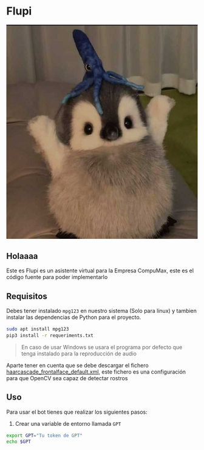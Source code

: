 # Flupi

![Flupi icon](Yo/logo.jpeg)

## Holaaaa

Este es Flupi es un asistente virtual para la Empresa CompuMax, este es el código fuente para poder implementarlo

## Requisitos

Debes tener instalado `mpg123` en nuestro sistema (Solo para linux) y tambien instalar las dependencias de Python para el proyecto.

``` bash
sudo apt install mpg123
pip3 install -r requeriments.txt
```

> En caso de usar Windows se usara el programa por defecto que tenga instalado para la reproducción de audio

Aparte tener en cuenta que se debe descargar el fichero [haarcascade_frontalface_default.xml](https://github.com/opencv/opencv/blob/master/data/haarcascades/haarcascade_frontalface_default.xml), este fichero es una configuración para que OpenCV sea capaz de detectar rostros

## Uso

Para usar el bot tienes que realizar los siguientes pasos:

1. Crear una variable de entorno llamada `GPT`

``` bash
export GPT="Tu token de GPT"
echo $GPT
```
